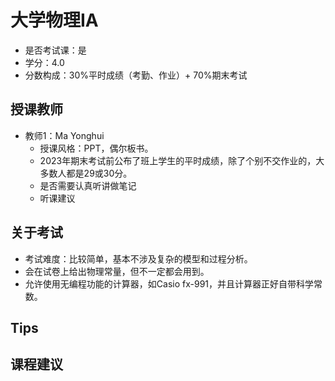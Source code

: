 # 大学物理IA
- 是否考试课：是
- 学分：4.0
- 分数构成：30%平时成绩（考勤、作业）+ 70%期末考试

## 授课教师
- 教师1：Ma Yonghui
  - 授课风格：PPT，偶尔板书。
  - 2023年期末考试前公布了班上学生的平时成绩，除了个别不交作业的，大多数人都是29或30分。
  - 是否需要认真听讲做笔记
  - 听课建议

## 关于考试
- 考试难度：比较简单，基本不涉及复杂的模型和过程分析。
- 会在试卷上给出物理常量，但不一定都会用到。
- 允许使用无编程功能的计算器，如Casio fx-991，并且计算器正好自带科学常数。

## Tips

## 课程建议